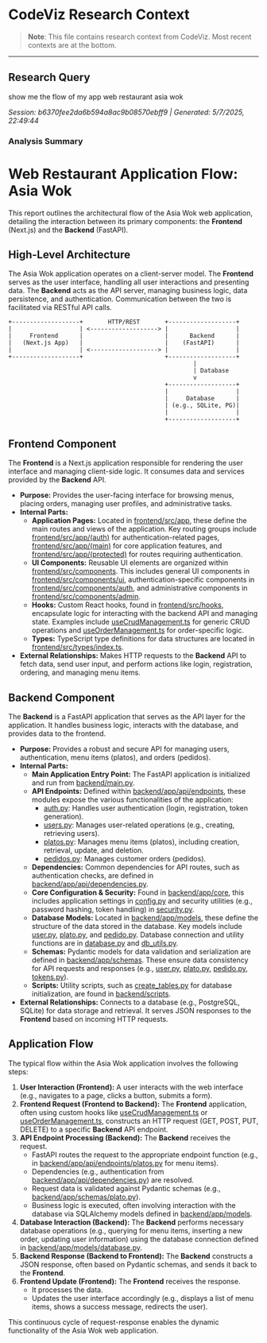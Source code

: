 # CodeViz Research Context

> **Note**: This file contains research context from CodeViz. Most recent contexts are at the bottom.

---

## Research Query

show me the flow of my app web restaurant asia wok

*Session: b6370fee2da6b594a8ac9b08570ebff9 | Generated: 5/7/2025, 22:49:44*

### Analysis Summary

# Web Restaurant Application Flow: Asia Wok

This report outlines the architectural flow of the Asia Wok web application, detailing the interaction between its primary components: the **Frontend** (Next.js) and the **Backend** (FastAPI).

## High-Level Architecture

The Asia Wok application operates on a client-server model. The **Frontend** serves as the user interface, handling all user interactions and presenting data. The **Backend** acts as the API server, managing business logic, data persistence, and authentication. Communication between the two is facilitated via RESTful API calls.

```
+-------------------+       HTTP/REST       +-------------------+
|                   | <-------------------> |                   |
|     Frontend      |                       |      Backend      |
|   (Next.js App)   |                       |    (FastAPI)      |
|                   | <-------------------> |                   |
+-------------------+                       +-------------------+
                                                    |
                                                    | Database
                                                    v
                                            +-------------------+
                                            |                   |
                                            |     Database      |
                                            | (e.g., SQLite, PG)|
                                            |                   |
                                            +-------------------+
```

## Frontend Component

The **Frontend** is a Next.js application responsible for rendering the user interface and managing client-side logic. It consumes data and services provided by the **Backend** API.

*   **Purpose:** Provides the user-facing interface for browsing menus, placing orders, managing user profiles, and administrative tasks.
*   **Internal Parts:**
    *   **Application Pages:** Located in [frontend/src/app](frontend/src/app), these define the main routes and views of the application. Key routing groups include [frontend/src/app/(auth)](frontend/src/app/(auth)) for authentication-related pages, [frontend/src/app/(main)](frontend/src/app/(main)) for core application features, and [frontend/src/app/(protected)](frontend/src/app/(protected)) for routes requiring authentication.
    *   **UI Components:** Reusable UI elements are organized within [frontend/src/components](frontend/src/components). This includes general UI components in [frontend/src/components/ui](frontend/src/components/ui), authentication-specific components in [frontend/src/components/auth](frontend/src/components/auth), and administrative components in [frontend/src/components/admin](frontend/src/components/admin).
    *   **Hooks:** Custom React hooks, found in [frontend/src/hooks](frontend/src/hooks), encapsulate logic for interacting with the backend API and managing state. Examples include [useCrudManagement.ts](frontend/src/hooks/useCrudManagement.ts) for generic CRUD operations and [useOrderManagement.ts](frontend/src/hooks/useOrderManagement.ts) for order-specific logic.
    *   **Types:** TypeScript type definitions for data structures are located in [frontend/src/types/index.ts](frontend/src/types/index.ts).
*   **External Relationships:** Makes HTTP requests to the **Backend** API to fetch data, send user input, and perform actions like login, registration, ordering, and managing menu items.

## Backend Component

The **Backend** is a FastAPI application that serves as the API layer for the application. It handles business logic, interacts with the database, and provides data to the frontend.

*   **Purpose:** Provides a robust and secure API for managing users, authentication, menu items (platos), and orders (pedidos).
*   **Internal Parts:**
    *   **Main Application Entry Point:** The FastAPI application is initialized and run from [backend/main.py](backend/main.py).
    *   **API Endpoints:** Defined within [backend/app/api/endpoints](backend/app/api/endpoints), these modules expose the various functionalities of the application:
        *   [auth.py](backend/app/api/endpoints/auth.py): Handles user authentication (login, registration, token generation).
        *   [users.py](backend/app/api/endpoints/users.py): Manages user-related operations (e.g., creating, retrieving users).
        *   [platos.py](backend/app/api/endpoints/platos.py): Manages menu items (platos), including creation, retrieval, update, and deletion.
        *   [pedidos.py](backend/app/api/endpoints/pedidos.py): Manages customer orders (pedidos).
    *   **Dependencies:** Common dependencies for API routes, such as authentication checks, are defined in [backend/app/api/dependencies.py](backend/app/api/dependencies.py).
    *   **Core Configuration & Security:** Found in [backend/app/core](backend/app/core), this includes application settings in [config.py](backend/app/core/config.py) and security utilities (e.g., password hashing, token handling) in [security.py](backend/app/core/security.py).
    *   **Database Models:** Located in [backend/app/models](backend/app/models), these define the structure of the data stored in the database. Key models include [user.py](backend/app/models/user.py), [plato.py](backend/app/models/plato.py), and [pedido.py](backend/app/models/pedido.py). Database connection and utility functions are in [database.py](backend/app/models/database.py) and [db_utils.py](backend/app/models/db_utils.py).
    *   **Schemas:** Pydantic models for data validation and serialization are defined in [backend/app/schemas](backend/app/schemas). These ensure data consistency for API requests and responses (e.g., [user.py](backend/app/schemas/user.py), [plato.py](backend/app/schemas/plato.py), [pedido.py](backend/app/schemas/pedido.py), [tokens.py](backend/app/schemas/tokens.py)).
    *   **Scripts:** Utility scripts, such as [create_tables.py](backend/scripts/create_tables.py) for database initialization, are found in [backend/scripts](backend/scripts).
*   **External Relationships:** Connects to a database (e.g., PostgreSQL, SQLite) for data storage and retrieval. It serves JSON responses to the **Frontend** based on incoming HTTP requests.

## Application Flow

The typical flow within the Asia Wok application involves the following steps:

1.  **User Interaction (Frontend):** A user interacts with the web interface (e.g., navigates to a page, clicks a button, submits a form).
2.  **Frontend Request (Frontend to Backend):** The **Frontend** application, often using custom hooks like [useCrudManagement.ts](frontend/src/hooks/useCrudManagement.ts) or [useOrderManagement.ts](frontend/src/hooks/useOrderManagement.ts), constructs an HTTP request (GET, POST, PUT, DELETE) to a specific **Backend** API endpoint.
3.  **API Endpoint Processing (Backend):** The **Backend** receives the request.
    *   FastAPI routes the request to the appropriate endpoint function (e.g., in [backend/app/api/endpoints/platos.py](backend/app/api/endpoints/platos.py) for menu items).
    *   Dependencies (e.g., authentication from [backend/app/api/dependencies.py](backend/app/api/dependencies.py)) are resolved.
    *   Request data is validated against Pydantic schemas (e.g., [backend/app/schemas/plato.py](backend/app/schemas/plato.py)).
    *   Business logic is executed, often involving interaction with the database via SQLAlchemy models defined in [backend/app/models](backend/app/models).
4.  **Database Interaction (Backend):** The **Backend** performs necessary database operations (e.g., querying for menu items, inserting a new order, updating user information) using the database connection defined in [backend/app/models/database.py](backend/app/models/database.py).
5.  **Backend Response (Backend to Frontend):** The **Backend** constructs a JSON response, often based on Pydantic schemas, and sends it back to the **Frontend**.
6.  **Frontend Update (Frontend):** The **Frontend** receives the response.
    *   It processes the data.
    *   Updates the user interface accordingly (e.g., displays a list of menu items, shows a success message, redirects the user).

This continuous cycle of request-response enables the dynamic functionality of the Asia Wok web application.

